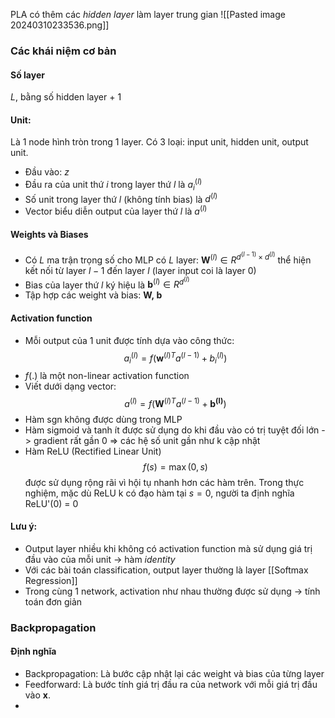 PLA có thêm các _hidden layer_ làm layer trung gian
![[Pasted image 20240310233536.png]]

### Các khái niệm cơ bản
#### Số layer
$L$, bằng số hidden layer + 1

#### Unit: 
Là 1 node hình tròn trong 1 layer. 
Có 3 loại: input unit, hidden unit, output unit.
- Đầu vào: $z$
- Đầu ra của unit thứ $i$ trong layer thứ $l$ là $a^{(l)}_i$ 
- Số unit trong layer thứ $l$ (không tính bias) là $d^{(l)}$
- Vector biểu diễn output của layer thứ $l$ là $a^{(l)}$ 

#### Weights và Biases
- Có $L$ ma trận trọng số cho MLP có $L$ layer: $\mathbf{W}^{(l)}\in R^{d^{(l-1)}\times d^{(l)}}$ thể hiện kết nối từ layer $l-1$ đến layer $l$ (layer input coi là layer 0)
- Bias của layer thứ $l$ ký hiệu là $\mathbf{b}^{(l)}\in R^{d^{(l)}}$ 
- Tập hợp các weight và bias: $\mathbf{W,\;b}$ 

#### Activation function
- Mỗi output của 1 unit được tính dựa vào công thức: $$a_i^{(l)}=f(\mathbf{w}^{(l)T}a^{(l-1)}+b_i^{(l)})$$
- $f(.)$ là một non-linear activation function
- Viết dưới dạng vector: $$a^{(l)}=f(\mathbf{W}^{(l)T}a^{(l-1)}+\mathbf{b^{(l)}})$$
- Hàm sgn không được dùng trong MLP
- Hàm sigmoid và tanh ít được sử dụng do khi đầu vào có trị tuyệt đối lớn -> gradient rất gần 0 => các hệ số unit gần như k cập nhật
- Hàm ReLU (Rectified Linear Unit) $$f(s)=\max(0,s)$$được sử dụng rộng rãi vì hội tụ nhanh hơn các hàm trên. Trong thực nghiệm, mặc dù ReLU k có đạo hàm tại $s=0$, người ta định nghĩa ReLU'(0) = 0

#### Lưu ý:
- Output layer nhiều khi không có activation function mà sử dụng giá trị đầu vào của mỗi unit -> hàm _identity_
- Với các bài toán classification, output layer thường là layer [[Softmax Regression]]
- Trong cùng 1 network, activation như nhau thường được sử dụng -> tính toán đơn giản

### Backpropagation
#### Định nghĩa
- Backpropagation: Là bước cập nhật lại các weight và bias của từng layer
- Feedforward: Là bước tính giá trị đầu ra của network với mỗi giá trị đầu vào $\mathbf{x}$. 
- 
